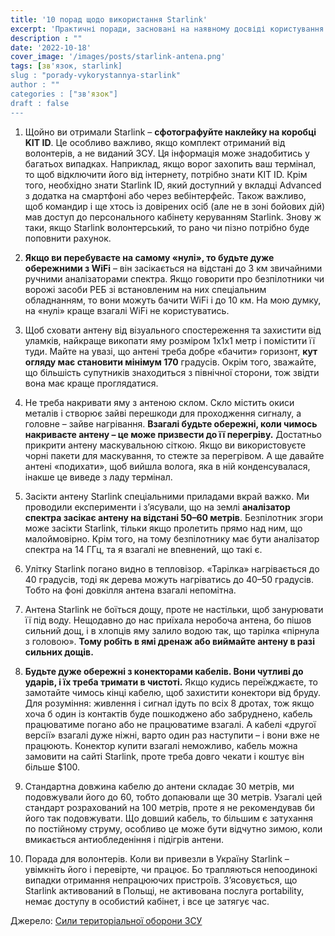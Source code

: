 ```yaml
---
title: '10 порад щодо використання Starlink'
excerpt: 'Практичні поради, засновані на наявному досвіді користування терміналами Starlink'
description : ""
date: '2022-10-18'
cover_image: '/images/posts/starlink-antena.png'
tags: [зв'язок, starlink]
slug : "porady-vykorystannya-starlink"
author : ""
categories : ["зв'язок"]
draft : false
---
```


1. Щойно ви отримали Starlink – **сфотографуйте наклейку на коробці KIT ID**. Це особливо важливо, якщо комплект отриманий від волонтерів, а не виданий ЗСУ. Ця інформація може знадобитись у багатьох випадках. Наприклад, якщо ворог захопить ваш термінал, то щоб відключити його від інтернету, потрібно знати KIT ID. Крім того, необхідно знати Starlink ID, який доступний у вкладці Advanced з додатка на смартфоні або через вебінтерфейс.
Також важливо, щоб командир і ще хтось із довірених осіб (але не в зоні бойових дій) мав доступ до персонального кабінету керуванням Starlink. Знову ж таки, якщо Starlink волонтерський, то рано чи пізно потрібно буде поповнити рахунок.

2. **Якщо ви перебуваєте на самому «нулі», то будьте дуже обережними з WiFi** – він засікається на відстані до 3 км звичайними ручними аналізаторами спектра. Якщо говорити про безпілотники чи ворожі засоби РЕБ зі встановленим на них спеціальним обладнанням, то вони можуть бачити WiFi і до 10 км. На мою думку, на «нулі» краще взагалі WiFi не користуватись. 

3. Щоб сховати антену від візуального спостереження та захистити від уламків, найкраще викопати яму розміром 1х1х1 метр і помістити її туди. Майте на увазі, що антені треба добре «бачити» горизонт, **кут огляду має становити мінімум 170** градусів. Окрім того, зважайте, що більшість супутників знаходиться з північної сторони, тож звідти вона має краще проглядатися.

4. Не треба накривати яму з антеною склом. Скло містить окиси металів і створює зайві перешкоди для проходження сигналу, а головне – зайве нагрівання. **Взагалі будьте обережні, коли чимось накриваєте антену – це може призвести до її перегріву.** Достатньо прикрити антену маскувальною сіткою. Якщо ви використовуєте чорні пакети для маскування, то стежте за перегрівом. А ще давайте антені «подихати», щоб вийшла волога, яка в ній конденсувалася, інакше це виведе з ладу термінал.

5. Засікти антену Starlink спеціальними приладами вкрай важко. Ми проводили експерименти і з’ясували, що на землі **аналізатор спектра засікає антену на відстані 50–60 метрів**. Безпілотник згори може засікти Starlink, тільки якщо пролетить прямо над ним, що малоймовірно. Крім того, на тому безпілотнику має бути аналізатор спектра на 14 ГГц, та я взагалі не впевнений, що такі є.

6. Улітку Starlink погано видно в тепловізор. «Тарілка» нагрівається до 40 градусів, тоді як дерева можуть нагріватись до 40–50 градусів. Тобто на фоні довкілля антена взагалі непомітна.

7. Антена Starlink не боїться дощу, проте не настільки, щоб занурювати її під воду. Нещодавно до нас приїхала неробоча антена, бо пішов сильний дощ, і в хлопців яму залило водою так, що тарілка «пірнула з головою». **Тому робіть в ямі дренаж або виймайте антену в разі сильних дощів.**

8. **Будьте дуже обережні з конекторами кабелів. Вони чутливі до ударів, і їх треба тримати в чистоті.** Якщо кудись переїжджаєте, то замотайте чимось кінці кабелю, щоб захистити конектори від бруду.
Для розуміння: живлення і сигнал ідуть по всіх 8 дротах, тож якщо хоча б один із контактів буде пошкоджено або забруднено, кабель працюватиме погано або не працюватиме взагалі. А кабелі «другої версії» взагалі дуже ніжні, варто один раз наступити – і вони вже не працюють. Конектор купити взагалі неможливо, кабель можна замовити на сайті Starlink, проте треба довго чекати і коштує він більше $100.

9. Стандартна довжина кабелю до антени складає 30 метрів, ми подовжували його до 60, тобто допаювали ще 30 метрів. Узагалі цей стандарт розрахований на 100 метрів, проте я не рекомендував би його так подовжувати. Що довший кабель, то більшим є затухання по постійному струму, особливо це може бути відчутно зимою, коли вмикається антиобледеніння і підігрів антени.

10. Порада для волонтерів. Коли ви привезли в Україну Starlink – увімкніть його і перевірте, чи працює. Бо трапляються непоодинокі випадки отримання непрацюючих пристроїв. 
З’ясовується, що Starlink активований в Польщі, не активована послуга portability, немає доступу в особистий кабінет, і все це затягує час.

Джерело: [Сили територіальної оборони ЗСУ](https://www.facebook.com/TerritorialDefenseForces)